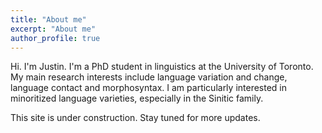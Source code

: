 ```yaml
---
title: "About me"
excerpt: "About me"
author_profile: true
---
```


Hi. I'm Justin. I'm a PhD student in linguistics at the University of Toronto. My main research interests include language variation and change, language contact and morphosyntax. I am particularly interested in minoritized language varieties, especially in the Sinitic family.

This site is under construction. Stay tuned for more updates.
